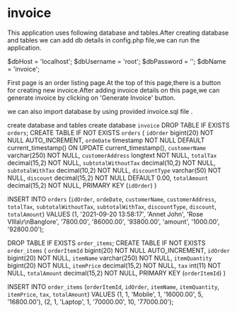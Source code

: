 # invoice

This application uses following database and tables.After creating database and tables we can add db details in config.php file,we can run the application.

$dbHost     = 'localhost';
$dbUsername = 'root';
$dbPassword = '';
$dbName     = 'invoice';

First page is an order listing page.At the top of this page,there is a button for creating new invoice.After adding invoice details on this page,we can generate invoice by clicking on 'Generate Invoice' button.

we can also import database by using provided invoice.sql file .

create database and tables
create database `invoice`
DROP TABLE IF EXISTS `orders`;
CREATE TABLE IF NOT EXISTS `orders` (
  `idOrder` bigint(20) NOT NULL AUTO_INCREMENT,
  `ordeDate` timestamp NOT NULL DEFAULT current_timestamp() ON UPDATE current_timestamp(),
  `customerName` varchar(250) NOT NULL,
  `customerAddress` longtext NOT NULL,
  `totalTax` decimal(15,2) NOT NULL,
  `subtotalWithoutTax` decimal(10,2) NOT NULL,
  `subtotalWithTax` decimal(10,2) NOT NULL,
  `discountType` varchar(50) NOT NULL,
  `discount` decimal(15,2) NOT NULL DEFAULT 0.00,
  `totalAmount` decimal(15,2) NOT NULL,
  PRIMARY KEY (`idOrder`)
)


INSERT INTO `orders` (`idOrder`, `ordeDate`, `customerName`, `customerAddress`, `totalTax`, `subtotalWithoutTax`, `subtotalWithTax`, `discountType`, `discount`, `totalAmount`) VALUES
(1, '2021-09-20 13:58:17', 'Annet John', 'Rose VIlla\r\nBanglore', '7800.00', '86000.00', '93800.00', 'amount', '1000.00', '92800.00');


DROP TABLE IF EXISTS `order_items`;
CREATE TABLE IF NOT EXISTS `order_items` (
  `orderItemId` bigint(20) NOT NULL AUTO_INCREMENT,
  `idOrder` bigint(20) NOT NULL,
  `itemName` varchar(250) NOT NULL,
  `itemQuantity` bigint(20) NOT NULL,
  `itemPrice` decimal(15,2) NOT NULL,
  `tax` int(11) NOT NULL,
  `totalAmount` decimal(15,2) NOT NULL,
  PRIMARY KEY (`orderItemId`)
)

INSERT INTO `order_items` (`orderItemId`, `idOrder`, `itemName`, `itemQuantity`, `itemPrice`, `tax`, `totalAmount`) VALUES
(1, 1, 'Mobile', 1, '16000.00', 5, '16800.00'),
(2, 1, 'Laptop', 1, '70000.00', 10, '77000.00');

